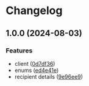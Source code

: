# Changelog

## 1.0.0 (2024-08-03)


### Features

* client ([0d7df36](https://github.com/brokeyourbike/emq-api-client-php/commit/0d7df360c3b76f703064bfdfc3d9fd3b553244fb))
* enums ([ed4e41e](https://github.com/brokeyourbike/emq-api-client-php/commit/ed4e41ede4a27e1d3eff8210e494f32397f3cd9f))
* recipient details ([9e96ee9](https://github.com/brokeyourbike/emq-api-client-php/commit/9e96ee9390676d3e06f0ab6087189d8dd00cd1fe))
